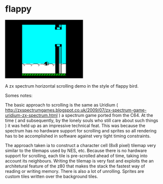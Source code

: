 # flappy

![Flappy Bird!](/flappy.gif)

A zx spectrum horizontal scrolling demo in the style of flappy bird.

Somes notes:

The basic approach to scrolling is the same as Uridium ( http://zxspectrumgames.blogspot.co.uk/2009/07/zx-spectrum-game-uridium-zx-spectrum.html ) a spectrum game ported from the C64. At the time  ( and subsequently, by the lonely souls who still care about such things ) it was held up as an impressive technical feat. This was because the spectrum has no hardware support for scrolling and sprites so all rendering has to be accomplished in software against very tight timing constraints.

The approach taken ia to construct a character cell (8x8 pixel) tilemap very similar to the tilemaps used by NES, etc. Because there is no hardware support for scrolling, each tile is pre-scrolled ahead of time, taking into account its neighbours. Writing the tilemap is very fast and exploits the an architetural feature of the z80 that makes the stack the fastest way of reading or writing memory. There is also a lot of unrolling. Sprites are custom tiles written over the background tiles.


